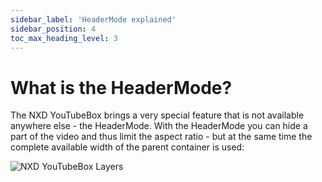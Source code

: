 ```yaml
---
sidebar_label: 'HeaderMode explained'
sidebar_position: 4
toc_max_heading_level: 3
---
```


# What is the HeaderMode?

The NXD YouTubeBox brings a very special feature that is not available anywhere else - the HeaderMode. With the
HeaderMode you can hide a part of the video and thus limit the aspect ratio - but at the same time the complete
available width of the parent container is used:

<img src="/img/youtubebox/moveVid.gif" alt="NXD YouTubeBox Layers" class="bordered" />


